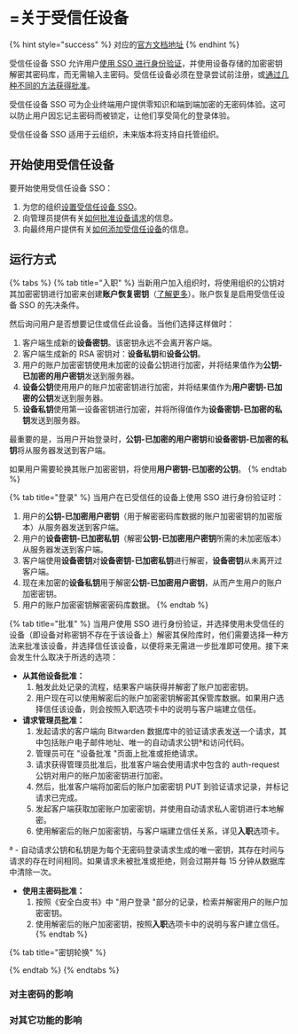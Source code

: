# =关于受信任设备

{% hint style="success" %}
对应的[官方文档地址](https://bitwarden.com/help/about-trusted-devices/)
{% endhint %}

受信任设备 SSO 允许用户[使用 SSO 进行身份验证](../../../login-with-sso/about-login-with-sso.md)，并使用设备存储的加密密钥解密其密码库，而无需输入主密码。受信任设备必须在登录尝试前注册，或[通过几种不同的方法获得批准](add-a-trusted-device.md)。

受信任设备 SSO 可为企业终端用户提供零知识和端到端加密的无密码体验。这可以防止用户因忘记主密码而被锁定，让他们享受简化的登录体验。

受信任设备 SSO 适用于云组织，未来版本将支持自托管组织。

## 开始使用受信任设备 <a href="#start-using-trusted-devices" id="start-using-trusted-devices"></a>

要开始使用受信任设备 SSO：

1. 为您的组织[设置受信任设备 SSO](setup-sso-with-trusted-devices.md)。
2. 向管理员提供有关[如何批准设备请求](approve-a-trusted-device.md)的信息。
3. 向最终用户提供有关[如何添加受信任设备](add-a-trusted-device.md)的信息。

## 运行方式 <a href="#how-it-works" id="how-it-works"></a>

{% tabs %}
{% tab title="入职" %}
当新用户加入组织时，将使用组织的公钥对其加密密钥进行加密来创建**账户恢复密钥**（[了解更多](../../../organizations/admin-password-reset.md)）。账户恢复是启用受信任设备 SSO 的先决条件。

然后询问用户是否想要记住或信任此设备。当他们选择这样做时：

1. 客户端生成新的**设备密钥**。该密钥永远不会离开客户端。
2. 客户端生成新的 RSA 密钥对：**设备私钥**和**设备公钥**。
3. 用户的账户加密密钥使用未加密的设备公钥进行加密，并将结果值作为**公钥-已加密的用户密钥**发送到服务器。
4. **设备公钥**使用用户的账户加密密钥进行加密，并将结果值作为**用户密钥-已加密的公钥**发送到服务器。
5. **设备私钥**使用第一设备密钥进行加密，并将所得值作为**设备密钥-已加密的私钥**发送到服务器。

最重要的是，当用户开始登录时，**公钥-已加密的用户密钥**和**设备密钥-已加密的私钥**将从服务器发送到客户端。

如果用户需要轮换其账户加密密钥，将使用**用户密钥-已加密的公钥**。
{% endtab %}

{% tab title="登录" %}
当用户在已受信任的设备上使用 SSO 进行身份验证时：

1. 用户的**公钥-已加密用户密钥**（用于解密密码库数据的账户加密密钥的加密版本）从服务器发送到客户端。
2. 用户的**设备密钥-已加密私钥**（解密**公钥-已加密用户密钥**所需的未加密版本）从服务器发送到客户端。
3. 客户端使用**设备密钥**对**设备密钥-已加密私钥**进行解密，**设备密钥**从未离开过客户端。
4. 现在未加密的**设备私钥**用于解密**公钥-已加密用户密钥**，从而产生用户的账户加密密钥。
5. 用户的账户加密密钥解密密码库数据。
{% endtab %}

{% tab title="批准" %}
当用户使用 SSO 进行身份验证，并选择使用未受信任的设备（即设备对称密钥不存在于该设备上）解密其保险库时，他们需要选择一种方法来批准该设备，并选择信任该设备，以便将来无需进一步批准即可使用。接下来会发生什么取决于所选的选项：

* **从其他设备批准：**
  1. 触发此处记录的流程，结果客户端获得并解密了账户加密密钥。
  2. 用户现在可以使用解密后的账户加密密钥解密其保管库数据。如果用户选择信任该设备，则会按照入职选项卡中的说明与客户端建立信任。
* **请求管理员批准：**
  1. 发起请求的客户端向 Bitwarden 数据库中的验证请求表发送一个请求，其中包括账户电子邮件地址、唯一的自动请求公钥ª和访问代码。
  2. 管理员可在 "设备批准 "页面上批准或拒绝请求。
  3. 请求获得管理员批准后，批准客户端会使用请求中包含的 auth-request 公钥对用户的账户加密密钥进行加密。
  4. 然后，批准客户端将加密后的账户加密密钥 PUT 到验证请求记录，并标记请求已完成。
  5. 发起客户端获取加密账户加密密钥，并使用自动请求私人密钥进行本地解密。
  6. 使用解密后的账户加密密钥，与客户端建立信任关系，详见**入职**选项卡。

ª - 自动请求公钥和私钥是为每个无密码登录请求生成的唯一密钥，其存在时间与请求的存在时间相同。如果请求未被批准或拒绝，则会过期并每 15 分钟从数据库中清除一次。

* **使用主密码批准：**
  1. 按照《安全白皮书》中 "用户登录 "部分的记录，检索并解密用户的账户加密密钥。
  2. 使用解密后的账户加密密钥，按照**入职**选项卡中的说明与客户建立信任。
{% endtab %}

{% tab title="密钥轮换" %}

{% endtab %}
{% endtabs %}

### 对主密码的影响 <a href="#impact-on-master-passwords" id="impact-on-master-passwords"></a>

### 对其它功能的影响 <a href="#impact-on-other-features" id="impact-on-other-features"></a>
